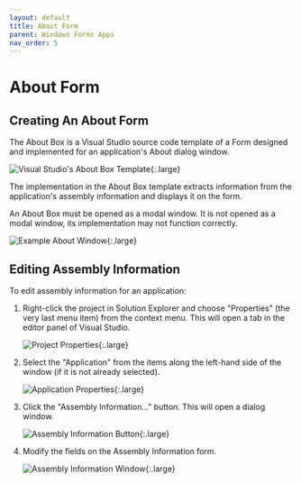 ```yaml
---
layout: default
title: About Form
parent: Windows Forms Apps
nav_order: 5
---
```


#  About Form

## Creating An About Form

The About Box is a Visual Studio source code template of a Form designed and implemented for an application's About dialog window.

![Visual Studio's About Box Template](../images/about-box-template.png){:.large}

The implementation in the About Box template extracts information from the application's assembly information and displays it on the form.

An About Box must be opened as a modal window. It is not opened as a modal window, its implementation may not function correctly.

![Example About Window](../images/completed-about-form.png){:.large}


## Editing Assembly Information

To edit assembly information for an application:

1. Right-click the project in Solution Explorer and choose "Properties" (the very last menu item) from the context menu. This will open a tab in the editor panel of Visual Studio.

    ![Project Properties](../images/properties-menu-item.png){:.large}

2. Select the "Application" from the items along the left-hand side of the window (if it is not already selected).

    ![Application Properties](../images/application-tab.png){:.large}

3. Click the "Assembly Information..." button. This will open a dialog window.

    ![Assembly Information Button](../images/assembly-information-button.png){:.large}

4. Modify the fields on the Assembly Information form.

    ![Assembly Information Window](../images/assembly-information-window.png){:.large}